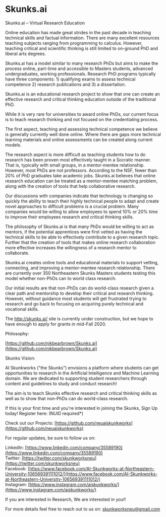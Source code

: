# Skunks.ai
Skunks.ai – Virtual Research Education

Online education has made great strides in the past decade in teaching technical skills and factual information. There are many excellent resources teaching subjects ranging from programming to calculus. However, teaching critical and scientific thinking is still limited to on-ground PhD and liberal arts degrees.

Skunks.ai has a model similar to many research PhDs but aims to make the process online, part-time and accessible to Masters students, advanced undergraduates, working professionals. Research PhD programs typically have three components: 1) qualifying exams to assess technical competence 2) research publications and 3) a dissertation.

Skunks.ai is an educational research project to show that one can create an effective research and critical thinking education outside of the traditional PhD.

While it is very rare for universities to award online PhDs, our current focus is to teach research thinking and not focused on the credentialing process. 

The first aspect, teaching and assessing technical competence we believe is generally currently well done online. Where there are gaps more technical learning materials and online assessments can be created along current models.

The research aspect is more difficult as teaching students how to do research has been proven most effectively taught in a Socratic manner. That is, typically with small groups, in a mentor-mentee relationship. However, most PhDs are not professors. According to the NSF, fewer than 20% of PhD graduates take academic jobs. Skunks.ai believes that online research education can be treated as a mentor-mentee matching problem, along with the creation of tools that help collaborative research.

Our discussions with companies indicate that technology is changing so quickly the ability to teach their highly technical people to adapt and create novel approaches to difficult problems is a crucial problem. Many companies would be willing to allow employees to spend 10% or 20% time to improve their employees research and critical thinking skills.

The philosophy of Skunks.ai is that many PhDs would be willing to act as mentors, if the potential apprentices were first vetted as having the technical skills to be able to effectively contribute to a given research topic. Further that the creation of tools that makes online research collaboration more effective increases the willingness of a research mentor to collaborate.

Skunks.ai creates online tools and educational materials to support vetting, connecting, and improving a mentor-mentee research relationship.  There are currently over 350 Northeastern Skunks Masters students testing this model whether non-PhDs can to world class research.

Our initial results are that non-PhDs can do world-class research given a clear path and mentorship to develop their critical and research thinking. However, without guidance most students will get frustrated trying to research and go back to focusing on acquiring purely technical and vocational skills.

The http://skunks.ai/ site is currently under construction, but we hope to have enough to apply for grants in mid-Fall 2020.

Philosophy:

[https://github.com/nikbearbrown/Skunks.ai](https://github.com/nikbearbrown/Skunks.ai)  


Skunks Vision:

AI Skunkworks ("the Skunks") envisions a platform where students can get opportunities to research in the Artificial Intelligence and Machine Learning domain. We are dedicated to supporting student researchers through content and guidelines to study and conduct research!

The aim is to teach Skunks effective research and critical thinking skills as well as to show that non-PhDs can do world-class research.    

If this is your first time and you're interested in joining the Skunks, Sign Up today!
Register here: [](https://neu.campuslabs.com/engage/organization/tentative-ai-skunkworks-at-northeastern) (NUID required*)  

Check out our Projects: [https://github.com/neuaiskunkworks](https://github.com/neuaiskunkworks)

For regular updates, be sure to follow us on:

LinkedIn: [https://www.linkedin.com/company/35589190](https://www.linkedin.com/company/35589190)    
Twitter: [https://twitter.com/skunkworksneu](https://twitter.com/skunkworksneu)   
Facebook: [https://www.facebook.com/AI-Skunkworks-at-Northeastern-University-106569391111012/](https://www.facebook.com/AI-Skunkworks-at-Northeastern-University-106569391111012/)  
Instagram: [https://www.instagram.com/aiskunkworks/](https://www.instagram.com/aiskunkworks/)  

If you are interested in Research, We are interested in you!!

For more details feel free to reach out to us on: skunkworksneu@gmail.com

